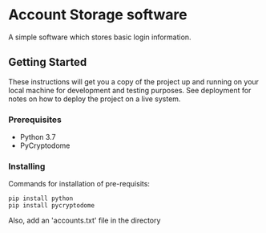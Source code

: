 # Account Storage software

A simple software which stores basic login information.

## Getting Started

These instructions will get you a copy of the project up and running on your local machine for development and testing purposes. See deployment for notes on how to deploy the project on a live system.

### Prerequisites

- Python 3.7
- PyCryptodome

### Installing

Commands for installation of pre-requisits:

```
pip install python
pip install pycryptodome
```

Also, add an 'accounts.txt' file in the directory
